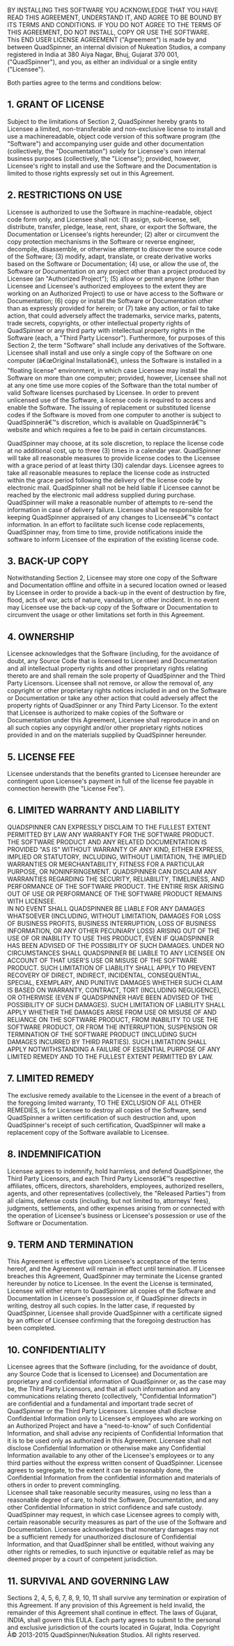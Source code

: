 BY INSTALLING THIS SOFTWARE YOU ACKNOWLEDGE THAT YOU HAVE READ THIS AGREEMENT, UNDERSTAND IT, AND AGREE TO BE BOUND BY ITS TERMS AND CONDITIONS. IF YOU DO NOT AGREE TO THE TERMS OF THIS AGREEMENT, DO NOT INSTALL, COPY OR USE THE SOFTWARE.  
This END USER LICENSE AGREEMENT ("Agreement") is made by and between QuadSpinner, an internal division of Nukeation Studios, a company registered in India at 380 Aiya Nagar, Bhuj, Gujarat 370 001, ("QuadSpinner"), and you, as either an individual or a single entity ("Licensee").  

Both parties agree to the terms and conditions below:  

## 1. GRANT OF LICENSE 
Subject to the limitations of Section 2, QuadSpinner hereby grants to Licensee a limited, non-transferable and non-exclusive license to install and use a machinereadable, object code version of this software program (the "Software") and accompanying user guide and other documentation (collectively, the "Documentation") solely for Licensee's own internal business purposes (collectively, the "License"); provided, however, Licensee's right to install and use the Software and the Documentation is limited to those rights expressly set out in this Agreement.  

## 2. RESTRICTIONS ON USE
Licensee is authorized to use the Software in machine-readable, object code form only, and Licensee shall not: (1) assign, sub-license, sell, distribute, transfer, pledge, lease, rent, share, or export the Software, the Documentation or Licensee's rights hereunder; (2) alter or circumvent the copy protection mechanisms in the Software or reverse engineer, decompile, disassemble, or otherwise attempt to discover the source code of the Software; (3) modify, adapt, translate, or create derivative works based on the Software or Documentation; (4) use, or allow the use of, the Software or Documentation on any project other than a project produced by Licensee (an "Authorized Project"); (5) allow or permit anyone (other than Licensee and Licensee's authorized employees to the extent they are working on an Authorized Project) to use or have access to the Software or Documentation; (6) copy or install the Software or Documentation other than as expressly provided for herein; or (7) take any action, or fail to take action, that could adversely affect the trademarks, service marks, patents, trade secrets, copyrights, or other intellectual property rights of QuadSpinner or any third party with intellectual property rights in the Software (each, a "Third Party Licensor"). Furthermore, for purposes of this Section 2, the term "Software" shall include any derivatives of the Software.  
Licensee shall install and use only a single copy of the Software on one computer (â€œOriginal Installationâ€), unless the Software is installed in a "floating license" environment, in which case Licensee may install the Software on more than one computer; provided, however, Licensee shall not at any one time use more copies of the Software than the total number of valid Software licenses purchased by Licensee. 
In order to prevent unlicensed use of the Software, a license code is required to access and enable the Software. The issuing of replacement or substituted license codes if the Software is moved from one computer to another is subject to QuadSpinnerâ€™s discretion, which is available on QuadSpinnerâ€™s website and which requires a fee to be paid in certain circumstances.  

QuadSpinner may choose, at its sole discretion, to replace the license code at no additional cost, up to three (3) times in a calendar year. QuadSpinner will take all reasonable measures to provide license codes to the Licensee with a grace period of at least thirty (30) calendar days. Licensee agrees to take all reasonable measures to replace the license code as instructed within the grace period following the delivery of the license code by electronic mail. 
QuadSpinner shall not be held liable if Licensee cannot be reached by the electronic mail address supplied during purchase. QuadSpinner will make a reasonable number of attempts to re-send the information in case of delivery failure. Licensee shall be responsible for keeping QuadSpinner appraised of any changes to Licenseeâ€™s contact information. 
In an effort to facilitate such license code replacements, QuadSpinner may, from time to time, provide notifications inside the software to inform Licensee of the expiration of the existing license code. 

## 3. BACK-UP COPY 
Notwithstanding Section 2, Licensee may store one copy of the Software and Documentation offline and offsite in a secured location owned or leased by Licensee in order to provide a back-up in the event of destruction by fire, flood, acts of war, acts of nature, vandalism, or other incident. In no event may Licensee use the back-up copy of the Software or Documentation to circumvent the usage or other limitations set forth in this Agreement.  

## 4. OWNERSHIP 
Licensee acknowledges that the Software (including, for the avoidance of doubt, any Source Code that is licensed to Licensee) and Documentation and all intellectual property rights and other proprietary rights relating thereto are and shall remain the sole property of QuadSpinner and the Third Party Licensors. Licensee shall not remove, or allow the removal of, any copyright or other proprietary rights notices included in and on the Software or Documentation or take any other action that could adversely affect the property rights of QuadSpinner or any Third Party Licensor. To the extent that Licensee is authorized to make copies of the Software or Documentation under this Agreement, Licensee shall reproduce in and on all such copies any copyright 
and/or other proprietary rights notices provided in and on the materials supplied by QuadSpinner hereunder.  

## 5. LICENSE FEE 
Licensee understands that the benefits granted to Licensee hereunder are contingent upon Licensee's payment in full of the license fee payable in connection herewith (the "License Fee").  

## 6. LIMITED WARRANTY AND LIABILITY 
QUADSPINNER CAN EXPRESSLY DISCLAIM TO THE FULLEST EXTENT PERMITTED BY LAW ANY WARRANTY FOR THE SOFTWARE PRODUCT. THE SOFTWARE PRODUCT AND ANY RELATED DOCUMENTATION IS PROVIDED "AS IS" WITHOUT WARRANTY OF ANY KIND, EITHER EXPRESS, IMPLIED OR STATUTORY, INCLUDING, WITHOUT LIMITATION, THE IMPLIED WARRANTIES OR MERCHANTABILITY, FITNESS FOR A PARTICULAR PURPOSE, OR NONINFRINGEMENT. QUADSPINNER CAN DISCLAIM ANY WARRANTIES REGARDING THE SECURITY, RELIABILITY, TIMELINESS, AND PERFORMANCE OF THE SOFTWARE PRODUCT. THE ENTIRE RISK ARISING OUT OF USE OR PERFORMANCE OF THE SOFTWARE PRODUCT REMAINS WITH LICENSEE.  
IN NO EVENT SHALL QUADSPINNER BE LIABLE FOR ANY DAMAGES WHATSOEVER (INCLUDING, WITHOUT LIMITATION, DAMAGES FOR LOSS OF BUSINESS PROFITS, BUSINESS INTERRUPTION, LOSS OF BUSINESS INFORMATION, OR ANY OTHER PECUNIARY LOSS) ARISING OUT OF THE USE OF OR INABILITY TO USE THIS PRODUCT, EVEN IF QUADSPINNER HAS BEEN ADVISED OF THE POSSIBILITY OF SUCH DAMAGES. UNDER NO CIRCUMSTANCES SHALL QUADSPINNER BE LIABLE TO ANY LICENSEE ON ACCOUNT OF THAT USER'S USE OR MISUSE OF THE SOFTWARE PRODUCT. SUCH LIMITATION OF LIABILITY SHALL APPLY TO PREVENT RECOVERY OF DIRECT, INDIRECT, INCIDENTAL, CONSEQUENTIAL, SPECIAL, EXEMPLARY, AND PUNITIVE DAMAGES WHETHER SUCH CLAIM IS BASED ON WARRANTY, CONTRACT, TORT (INCLUDING NEGLIGENCE), OR OTHERWISE (EVEN IF QUADSPINNER HAVE BEEN ADVISED OF THE POSSIBILITY OF SUCH DAMAGES). SUCH LIMITATION OF LIABILITY SHALL APPLY WHETHER THE DAMAGES ARISE FROM USE OR MISUSE OF AND RELIANCE ON THE SOFTWARE PRODUCT, FROM INABILITY TO USE THE SOFTWARE PRODUCT, OR FROM THE INTERRUPTION, SUSPENSION OR TERMINATION OF THE SOFTWARE PRODUCT (INCLUDING SUCH DAMAGES INCURRED BY THIRD PARTIES). SUCH LIMITATION SHALL APPLY NOTWITHSTANDING A FAILURE OF ESSENTIAL PURPOSE OF ANY LIMITED REMEDY AND TO THE FULLEST EXTENT PERMITTED BY LAW.  

## 7. LIMITED REMEDY 
The exclusive remedy available to the Licensee in the event of a breach of the foregoing limited warranty, TO THE EXCLUSION OF ALL OTHER REMEDIES, is for Licensee to destroy all copies of the Software, send QuadSpinner a written certification of such destruction and, upon QuadSpinner's receipt of such certification, QuadSpinner will make a replacement copy of the Software available to Licensee.  

## 8. INDEMNIFICATION 
Licensee agrees to indemnify, hold harmless, and defend QuadSpinner, the Third Party Licensors, and each Third Party Licensorâ€™s respective affiliates, officers, directors, shareholders, employees, authorized resellers, agents, and other representatives (collectively, the "Released Parties") from all claims, defense costs (including, but not limited to, attorneys' fees), judgments, settlements, and other expenses arising from or connected with the operation of Licensee's business or Licensee's possession or use of the Software or Documentation.  

## 9. TERM AND TERMINATION 
This Agreement is effective upon Licensee's acceptance of the terms hereof, and the Agreement will remain in effect until termination. If Licensee breaches this Agreement, QuadSpinner may terminate the License granted hereunder by notice to Licensee. In the event the License is terminated, Licensee will either return to QuadSpinner all copies of the Software and Documentation in Licensee's possession or, if QuadSpinner directs in writing, destroy all such copies. In the latter case, if requested by QuadSpinner, Licensee shall provide QuadSpinner with a certificate signed by an officer of Licensee confirming that the foregoing destruction has been completed.  

## 10. CONFIDENTIALITY 
Licensee agrees that the Software (including, for the avoidance of doubt, any Source Code that is licensed to Licensee) and Documentation are proprietary and confidential information of QuadSpinner or, as the case may be, the Third Party Licensors, and that all such information and any communications relating thereto (collectively, "Confidential Information") are confidential and a fundamental and important trade secret of QuadSpinner or the Third Party Licensors. Licensee shall disclose Confidential Information only to Licensee's employees who are working on an Authorized Project and have a "need-to-know" of such Confidential Information, and shall advise any recipients of Confidential Information that it is to be used only as authorized in this Agreement. Licensee shall not disclose Confidential Information or otherwise make any Confidential Information available to any other of the Licensee's employees or to any third parties without the express written consent of QuadSpinner. Licensee agrees to segregate, to the extent it can be reasonably done, the Confidential Information from the confidential information and materials of others in order to prevent commingling.  
Licensee shall take reasonable security measures, using no less than a reasonable degree of care, to hold the Software, Documentation, and any other Confidential Information in strict confidence and safe custody. QuadSpinner may request, in which case Licensee agrees to comply with, certain reasonable security measures as part of the use of the Software and Documentation. Licensee acknowledges that monetary damages may not be a sufficient remedy for unauthorized disclosure of Confidential Information, and that QuadSpinner shall be entitled, without waiving any other rights 
or remedies, to such injunctive or equitable relief as may be deemed proper by a court of competent jurisdiction. 

## 11. SURVIVAL AND GOVERNING LAW 
Sections 2, 4, 5, 6, 7, 8, 9, 10, 11 shall survive any termination or expiration of this Agreement. 
If any provision of this Agreement is held invalid, the remainder of this Agreement shall continue in effect. The laws of Gujarat, INDIA, shall govern this EULA. Each party agrees to submit to the personal and exclusive jurisdiction of the courts located in Gujarat, India. 
Copyright Â© 2013-2015 QuadSpinner/Nukeation Studios. All rights reserved.
